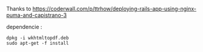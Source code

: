 Thanks to https://coderwall.com/p/ttrhow/deploying-rails-app-using-nginx-puma-and-capistrano-3

dependencie :

```
dpkg -i wkhtmltopdf.deb
sudo apt-get -f install
```
